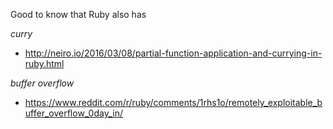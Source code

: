 Good to know that Ruby also has

*curry*
- http://neiro.io/2016/03/08/partial-function-application-and-currying-in-ruby.html

*buffer overflow*
- https://www.reddit.com/r/ruby/comments/1rhs1o/remotely_exploitable_buffer_overflow_0day_in/
